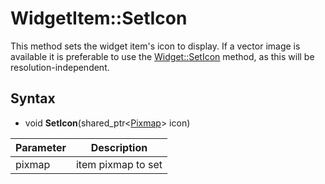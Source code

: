 # WidgetItem::SetIcon #
This method sets the widget item's icon to display. If a vector image is available it is preferable to use the [Widget::SetIcon](Widget_SetIcon.md) method, as this will be resolution-independent.

## Syntax ##
- void **SetIcon**(shared_ptr<[Pixmap](Pixmap.md)\> icon)

| Parameter | Description |
|---|---|
| pixmap | item pixmap to set |
